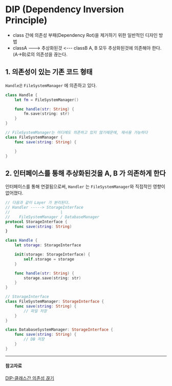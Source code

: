 # DIP (Dependency Inversion Principle)

- class 간에 의존성 부패(Dependency Rot)을 제거하기 위한 일반적인 디자인 방법
- classA ---> 추상화된것 <--- classB
  A, B 모두 추상화된것에 의존해야 한다. (A->B)로의 의존성을 끊는다.

## 1. 의존성이 있는 기존 코드 형태

`Handle은` `FileSystemManager` 에 의존하고 있다.

```swift
class Handle {
    let fm = FileSystemManager()

    func handle(str: String) {
        fm.save(string: str)
    }
}

// FileSystemManager는 어디에도 의존하고 있지 않기때문에, 재사용 가능하다
class FileSystemManager {
    func save(string: String) {

    }
}
```

## 2. 인터페이스를 통해 추상화된것을 A, B 가 의존하게 한다

인터페이스를 통해 연결됨으로써, `Handler` 는 `FileSystemManager`와 직접적인 영향이 없어졌다.

```swift
// 다음과 같이 Layer 가 분리된다.
// Handler -----> StorageInterface
//                      |
//    FileSystemManager / DatabaseManager
protocol StorageInterface {
    func save(string: String)
}

class Handle {
    let storage: StorageInterface

    init(storage: StorageInterface) {
        self.storage = storage
    }

    func handle(str: String) {
        storage.save(string: str)
    }
}

// StorageInterface
class FileSystemManager: StorageInterface {
    func save(string: String) {
        // 파일 저장
    }
}

class DatabaseSystemManager: StorageInterface {
    func save(string: String) {
        // DB 저장
    }
}
```

---

#### 참고자료

[DIP-클래스간 의존성 끊기](https://lidium.tistory.com/34)
